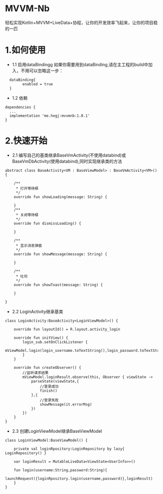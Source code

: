 # MVVM-Nb
轻松实现Kotlin+MVVM+LiveData+协程，让你的开发效率飞起来，让你的项目稳的一匹

# 1.如何使用

- 1.1 启用dataBindingg 如果你需要用到dataBinding,请在主工程的build中加入，不用可以忽略这一步：
```
  dataBinding{
        enabled = true
  }
```
- 1.2 依赖
```
dependencies {
  ...
  implementation 'me.hegj:mvvmnb:1.0.1'
}

```
# 2.快速开始
- 2.1 编写自己的基类继承BaseVmActivity(不使用databind)或BaseVmDbActivity(使用databind),同时实现继承类的方法
```
abstract class BaseActivity<VM : BaseViewModel> : BaseVmActivity<VM>() {

    /**
     * 打开等待框
     */
    override fun showLoading(message: String) {
       
    }
    /**
     * 关闭等待框
     */
    override fun dismissLoading() {
     
    }

    /**
     * 显示消息弹窗
     */
    override fun showMessage(message: String) {
       
    }

    /**
     * 吐司
     */
    override fun showToast(message: String) {
       
    }

}
```
- 2.2 LoginActivity继承基类
```
class LoginActivity:BaseActivity<LoginViewModel>() {

    override fun layoutId() = R.layout.activity_login

    override fun initView() {
        login_sub.setOnClickListener {
            mViewModel.login(login_username.toTextString(),login_password.toTextString())
        }
    }

    override fun createObserver() {
        //监听请求结果
        mViewModel.loginResult.observe(this, Observer { viewState ->
            parseState(viewState,{
                //登录成功
                finish()
            },{
                //登录失败
                showMessage(it.errorMsg)
            })
        })
    }
}
```
- 2.3 创建LoginViewModel继承BaseViewModel
```
class LoginViewModel:BaseViewModel() {

    private val loginRpository:LoginRepository by lazy{ LoginRepository() }

    var loginResult = MutableLiveData<ViewState<UserInfo>>()

    fun login(username:String,password:String){
        launchRequest({loginRpository.login(username,password)},loginResult)
    }
}
```



